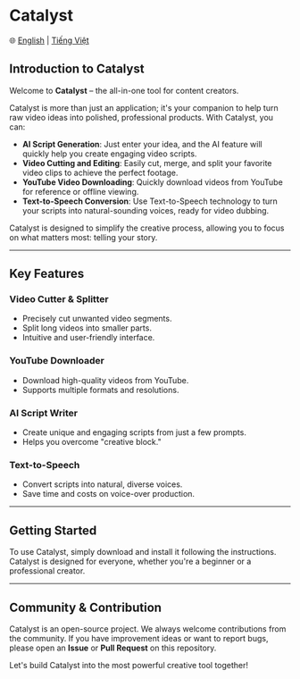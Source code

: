 # Catalyst

🌐 [English](README.md) | [Tiếng Việt](README.vi-VN.md)

## Introduction to Catalyst

Welcome to **Catalyst** – the all-in-one tool for content creators.

Catalyst is more than just an application; it's your companion to help turn raw video ideas into polished, professional products. With Catalyst, you can:

- **AI Script Generation**: Just enter your idea, and the AI feature will quickly help you create engaging video scripts.
- **Video Cutting and Editing**: Easily cut, merge, and split your favorite video clips to achieve the perfect footage.
- **YouTube Video Downloading**: Quickly download videos from YouTube for reference or offline viewing.
- **Text-to-Speech Conversion**: Use Text-to-Speech technology to turn your scripts into natural-sounding voices, ready for video dubbing.

Catalyst is designed to simplify the creative process, allowing you to focus on what matters most: telling your story.

---

## Key Features

### Video Cutter & Splitter

- Precisely cut unwanted video segments.
- Split long videos into smaller parts.
- Intuitive and user-friendly interface.

### YouTube Downloader

- Download high-quality videos from YouTube.
- Supports multiple formats and resolutions.

### AI Script Writer

- Create unique and engaging scripts from just a few prompts.
- Helps you overcome "creative block."

### Text-to-Speech

- Convert scripts into natural, diverse voices.
- Save time and costs on voice-over production.

---

## Getting Started

To use Catalyst, simply download and install it following the instructions. Catalyst is designed for everyone, whether you're a beginner or a professional creator.

---

## Community & Contribution

Catalyst is an open-source project. We always welcome contributions from the community. If you have improvement ideas or want to report bugs, please open an **Issue** or **Pull Request** on this repository.

Let's build Catalyst into the most powerful creative tool together!
